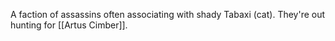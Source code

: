A faction of assassins often associating with shady Tabaxi (cat). They're out hunting for [[Artus Cimber]].
